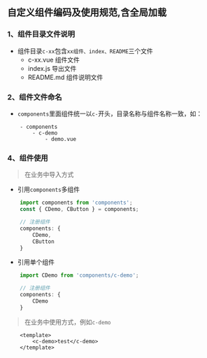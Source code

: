 ## 自定义组件编码及使用规范,含全局加载

### 1、组件目录文件说明
- 组件目录`c-xx`包含`xx组件、index、README`三个文件
    - c-xx.vue 组件文件
    - index.js 导出文件
    - README.md 组件说明文件

### 2、组件文件命名

-  `components`里面组件统一以`c-`开头，目录名称与组件名称一致，如：

```
    - components
        - c-demo
            - demo.vue

```

### 4、组件使用

> 在业务中导入方式

- 引用`components`多组件

``` js
    import components from 'components';
    const { CDemo, CButton } = components;

    // 注册组件
    components: {
        CDemo,
        CButton
    }
```
- 引用单个组件

```js
    import CDemo from 'components/c-demo';

    // 注册组件
    components: {
        CDemo
    }
```

> 在业务中使用方式，例如`c-demo`

```
    <template>
        <c-demo>test</c-demo>
    </template>
```
